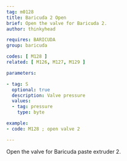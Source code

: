 ```yaml
---
tag: m0128
title: Baricuda 2 Open
brief: Open the valve for Baricuda 2.
author: thinkyhead

requires: BARICUDA
group: baricuda

codes: [ M128 ]
related: [ M126, M127, M129 ]

parameters:

- tag: S
  optional: true
  description: Valve pressure
  values:
  - tag: pressure
    type: byte

example:
- code: M128 ; open valve 2

---
```


Open the valve for Baricuda paste extruder 2.
